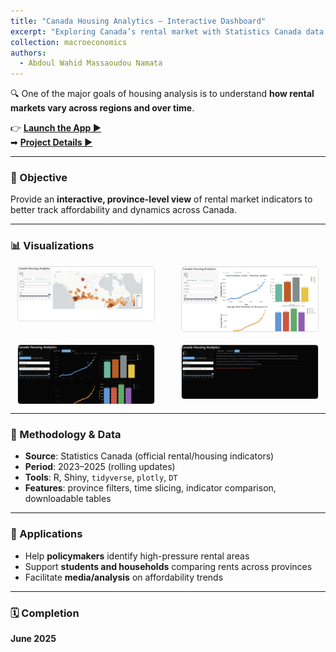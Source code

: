 ```yaml
---
title: "Canada Housing Analytics — Interactive Dashboard"
excerpt: "Exploring Canada’s rental market with Statistics Canada data (filters by province, time, and indicators).<br/><img src='/images/Housing%20ca/Housing%20cahousingcadash1.png'>"
collection: macroeconomics
authors:
  - Abdoul Wahid Massaoudou Namata
---
```


🔍 One of the major goals of housing analysis is to understand **how rental markets vary across regions and over time**.

👉 **[Launch the App ▶](https://abdoulwahid.shinyapps.io/Logement_ca/)**  
➡ **[Project Details ▶](/r-shiny-projects/canada-housing-analytics/)**

---

### 🧭 Objective

Provide an **interactive, province-level view** of rental market indicators to better track affordability and dynamics across Canada.

---

### 📊 Visualizations

<div style="display: grid; grid-template-columns: repeat(2, 1fr); gap: 20px; justify-items: center;">
  <img src="/images/Housing%20ca/Housing%20cahousingcadash1.png" style="width: 90%; border: 1px solid #ddd; border-radius: 5px;">
  <img src="/images/Housing%20ca/Housing%20cahousingcadash2.png" style="width: 90%; border: 1px solid #ddd; border-radius: 5px;">
  <img src="/images/Housing%20ca/Housing%20cahousingcadash3.png" style="width: 90%; border: 1px solid #ddd; border-radius: 5px;">
  <img src="/images/Housing%20ca/Housing%20cahousingcadash4.png" style="width: 90%; border: 1px solid #ddd; border-radius: 5px;">
</div>

---

### 🧰 Methodology & Data

- **Source**: Statistics Canada (official rental/housing indicators)  
- **Period**: 2023–2025 (rolling updates)  
- **Tools**: R, Shiny, `tidyverse`, `plotly`, `DT`  
- **Features**: province filters, time slicing, indicator comparison, downloadable tables

---

### 🎯 Applications

- Help **policymakers** identify high-pressure rental areas  
- Support **students and households** comparing rents across provinces  
- Facilitate **media/analysis** on affordability trends

---

### 🗓 Completion

**June 2025**
